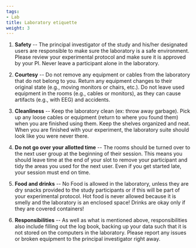 ```yaml
---
tags:
- Lab
title: Laboratory etiquette
weight: 3
---
```


1.  **Safety** -- The principal investigator of the study and his/her designated users are responsible to make sure the laboratory is a safe environment. Please review your experimental protocol and make sure it is approved by your PI. Never leave a participant alone in the laboratory.

2.  **Courtesy** -- Do not remove any equipment or cables from the laboratory that do not belong to you. Return any equipment changes to their original state (e.g., moving monitors or chairs, etc.). Do not leave used equipment in the rooms (e.g., cables or monitors), as they can cause artifacts (e.g., with EEG) and accidents.

3.  **Cleanliness** -- Keep the laboratory clean (ex: throw away garbage). Pick up any loose cables or equipment (return to where you found them) when you are finished using them. Keep the shelves organized and neat. When you are finished with your experiment, the laboratory suite should look like you were never there.

4.  **Do not go over your allotted time** -- The rooms should be turned over to the next user group at the beginning of their session. This means you should leave time at the end of your slot to remove your participant and tidy the areas you used for the next user. Even if you get started late, your session must end on time.

5.  **Food and drinks** -- No Food is allowed in the laboratory, unless they are dry snacks provided to the study participants or if this will be part of your experimental protocol. Hot food is never allowed because it is smelly and the laboratory is an enclosed space! Drinks are okay only if they are covered containers!

6.  **Responsibilities** -- As well as what is mentioned above, responsibilities also include filling out the log book, backing up your data such that it is not stored on the computers in the laboratory. Please report any issues or broken equipment to the principal investigator right away.
